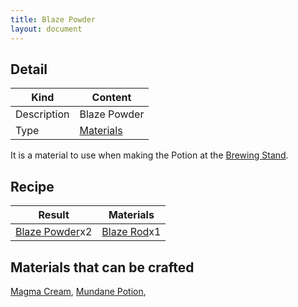 ```yaml
---
title: Blaze Powder
layout: document
---
```

## Detail

|Kind|Content|
|---|---|
|Description|Blaze Powder|
|Type|[Materials](Materials)|

It is a material to use when making the Potion at the [Brewing Stand](Brewing_Stand).

## Recipe

|Result|Materials|
|---|---|
|[Blaze Powder](Blaze_Powder)x2|[Blaze Rod](Blaze_Rod)x1|

## Materials that can be crafted

[Magma Cream](Magma_Cream),
[Mundane Potion](Mundane_Potion),
